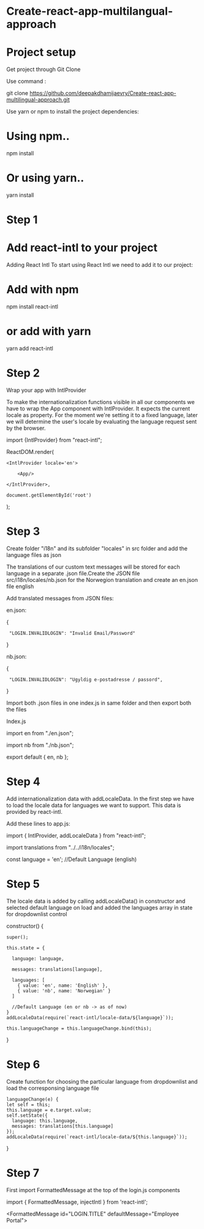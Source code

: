# Create-react-app-multilangual-approach

# Project setup

Get project through Git Clone

Use command :

git clone https://github.com/deepakdhamijaevry/Create-react-app-multilingual-approach.git

Use yarn or npm to install the project dependencies:

# Using npm..

npm install

# Or using yarn..

yarn install

# Step 1
# Add react-intl to your project

Adding React Intl
To start using React Intl we need to add it to our project:

# Add with npm
npm install react-intl
# or add with yarn
yarn add react-intl

# Step 2
Wrap your app with IntlProvider

To make the internationalization functions visible in all our components we have to wrap the App component with IntlProvider. 
It expects the current locale as property. For the moment we're setting it to a fixed language, later we will determine the user's locale by evaluating the language request sent by the browser.

import {IntlProvider} from "react-intl";

ReactDOM.render(

    <IntlProvider locale='en'>
    
        <App/>
        
    </IntlProvider>,
    
    document.getElementById('root')
    
);

# Step 3
Create folder "i18n" and its subfolder "locales" in src folder and add the language files as json

The translations of our custom text messages will be stored for each language in a separate .json file.Create the JSON file src/i18n/locales/nb.json for the Norwegion translation and create an en.json file english 

Add translated messages from JSON files:

en.json:

{

     "LOGIN.INVALIDLOGIN": "Invalid Email/Password"
     
}

nb.json:

{

     "LOGIN.INVALIDLOGIN": "Ugyldig e-postadresse / passord",
     
}

Import both .json files in one index.js in same folder and then export both the files

Index.js

import en from "./en.json";

import nb from "./nb.json";

export default { en, nb };


# Step 4

Add internationalization data with addLocaleData. In the first step we have to load the locale data for languages we want to support. 
This data is provided by react-intl.

Add these lines to app.js:

import { IntlProvider, addLocaleData } from "react-intl";

import translations from "../../i18n/locales";

const language = 'en'; //Default Language (english)

# Step 5
The locale data is added by calling addLocaleData() in constructor and selected default language on load and added the languages array in state for dropdownlist control

  constructor() {
  
    super();
    
    this.state = {
    
      language: language,
      
      messages: translations[language],
      
      languages: [
        { value: 'en', name: 'English' },
        { value: 'nb', name: 'Norwegian' }
      ]
      
      //Default Language (en or nb -> as of now)
    }
    addLocaleData(require(`react-intl/locale-data/${language}`));
    
    this.languageChange = this.languageChange.bind(this);
    
  }
  
 # Step 6
Create function for choosing the particular language from dropdownlist and load the corresponsing language file

    languageChange(e) {
    let self = this;
    this.language = e.target.value;
    self.setState({
      language: this.language,
      messages: translations[this.language]
    });
    addLocaleData(require(`react-intl/locale-data/${this.language}`));
  }

# Step 7

First import FormattedMessage at the top of the login.js components

import { FormattedMessage, injectIntl } from 'react-intl';

&lt;FormattedMessage id="LOGIN.TITLE" defaultMessage="Employee Portal"&gt;
